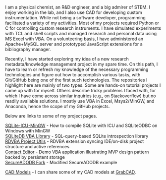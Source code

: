 I am a physical chemist, an R&D engineer, and a big admirer of STEM. I enjoy working in the lab, and I also use CAD for developing custom instrumentation. While not being a software developer, programming facilitated a variety of my activities. Most of my projects required Python or C for controlling custom research instruments. I have simulated experiments with TCL and shell scripts and managed research and personal data using MS Excel with VBA. On a volunteering basis, I have administered an Apache+MySQL server and prototyped JavaScript extensions for a bibliography manager.

Recently, I have started exploring my idea of a new research metadata/knowledge management project in my spare time. On this path, I have to learn or refresh my knowledge of the necessary programming technologies and figure out how to accomplish various tasks, with Git/GitHub being one of the first such technologies. The repositories I highlight here are mainly of two types. Some are hands-on tutorial projects I came up with for myself. Others describe tricky problems I faced with, for which I have come across similar inquiries (e.g., on Stackoverflow) but no readily available solutions. I mostly use VBA in Excel, Msys2/MinGW, and Anaconda, hence the scope of my GitHub projects.

Below are links to some of my project pages.

[SQLite-ICU-MinGW](https://pchemguy.github.io/SQLite-ICU-MinGW/) - How to compile SQLite with ICU and SQLiteODBC on Windows with MinGW  
[SQLiteDB VBA Library](https://pchemguy.github.io/SQLiteDB-VBA-Library/) - SQL-query-based SQLite introspection library  
[RDVBA Project Utils](https://pchemguy.github.io/RDVBA-Project-Utils/) - RDVBA extension syncing IDE/on-disk project structure and active references  
[Contact Editor](https://pchemguy.github.io/ContactEditor/) - Demo VBA application illustrating MVP design pattern backed by persistent storage  
[SecureADODB Fork](https://pchemguy.github.io/SecureADODB-Fork/) - Modified SecureADODB example

[CAD Models](https://grabcad.com/pchem.guy-1/models) - I can share some of my CAD models at [GrabCAD](https://grabcad.com).
